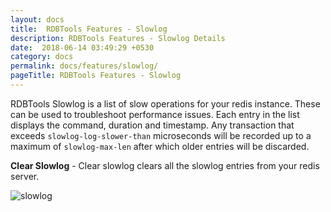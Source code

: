 ```yaml
---
layout: docs
title:  RDBTools Features - Slowlog
description: RDBTools Features - Slowlog Details
date:  2018-06-14 03:49:29 +0530
category: docs
permalink: docs/features/slowlog/
pageTitle: RDBTools Features - Slowlog
---
```


RDBTools Slowlog is a list of slow operations for your redis instance. These can be used to troubleshoot performance issues. Each entry in the list displays the command, duration and timestamp. Any transaction that exceeds `slowlog-log-slower-than` microseconds will be recorded up to a maximum of `slowlog-max-len` after which older entries will be discarded.

**Clear Slowlog** - Clear slowlog clears all the slowlog entries from your redis server.

![slowlog](/images/ri/slowlog.png)
